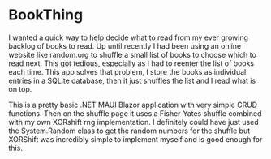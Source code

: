 # BookThing

I wanted a quick way to help decide what to read from my ever growing backlog of books to read. Up until recently I had been using an online website like random.org to shuffle a small list of books to choose which to read next. This got tedious, especially as I had to reenter the list of books each time.
This app solves that problem, I store the books as individual entries in a SQLite database, then it just shuffles the list and I read what is on top.

This is a pretty basic .NET MAUI Blazor application with very simple CRUD functions. Then on the shuffle page it uses a Fisher-Yates shuffle combined with my own XORshift rng implementation. I definitely could have just used the System.Random class to get the random numbers for the shuffle but XORShift was incredibly simple to implement myself and is good enough for this.
